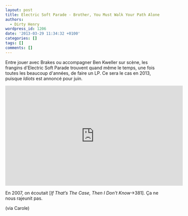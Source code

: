 ```yaml
---
layout: post
title: Electric Soft Parade - Brother, You Must Walk Your Path Alone
authors:
  - Dirty Henry
wordpress_id: 1206
date: '2013-03-29 11:34:32 +0100'
categories: []
tags: []
comments: []
---
```

Entre jouer avec Brakes ou accompagner Ben Kweller sur scène, les frangins d'Electric Soft Parade trouvent quand même le temps, une fois toutes les beaucoup d'années, de faire un LP. Ce sera le cas en 2013, puisque *Idiots* est annoncé pour juin.

<iframe width="560" height="315" src="http://www.youtube.com/embed/qn5vYtM1gws" frameborder="0" allowfullscreen></iframe>

En 2007, on écoutait [*If That’s The Case, Then I Don’t Know*->381]. Ça ne nous rajeunit pas.

(via Carole)
